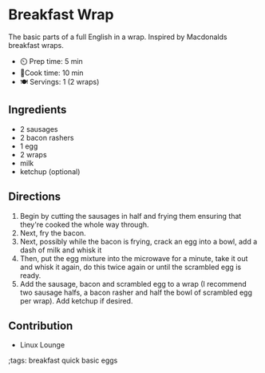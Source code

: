 # Breakfast Wrap

The basic parts of a full English in a wrap. Inspired by Macdonalds breakfast wraps.

- ⏲️ Prep time: 5 min
- 🍳Cook time: 10 min
- 🍽️ Servings: 1 (2 wraps)

## Ingredients

- 2 sausages
- 2 bacon rashers
- 1 egg
- 2 wraps
- milk
- ketchup (optional)

## Directions

1. Begin by cutting the sausages in half and frying them ensuring that they're cooked the whole way through.
2. Next, fry the bacon.
3. Next, possibly while the bacon is frying, crack an egg into a bowl, add a dash of milk and whisk it
4. Then, put the egg mixture into the microwave for a minute, take it out and whisk it again, do this twice again or until the scrambled egg is ready.
5. Add the sausage, bacon and scrambled egg to a wrap (I recommend two sausage halfs, a bacon rasher and half the bowl of scrambled egg per wrap). Add ketchup if desired.

## Contribution

- Linux Lounge

;tags: breakfast quick basic eggs
